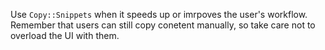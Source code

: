 Use `Copy::Snippets` when it speeds up or imrpoves the user's workflow. Remember that users can still copy conetent manually, so take care not to overload the UI with them. 